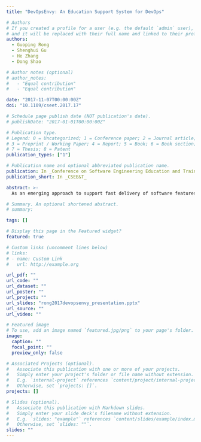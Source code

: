 ```yaml
---
title: "DevOpsEnvy: An Education Support System for DevOps"

# Authors
# If you created a profile for a user (e.g. the default `admin` user), write the username (folder name) here
# and it will be replaced with their full name and linked to their profile.
authors:
  - Guoping Rong
  - Shenghui Gu
  - He Zhang
  - Dong Shao

# Author notes (optional)
# author_notes:
#   - "Equal contribution"
#   - "Equal contribution"

date: "2017-11-07T00:00:00Z"
doi: "10.1109/cseet.2017.17"

# Schedule page publish date (NOT publication's date).
# publishDate: "2017-01-01T00:00:00Z"

# Publication type.
# Legend: 0 = Uncategorized; 1 = Conference paper; 2 = Journal article;
# 3 = Preprint / Working Paper; 4 = Report; 5 = Book; 6 = Book section;
# 7 = Thesis; 8 = Patent
publication_types: ["1"]

# Publication name and optional abbreviated publication name.
publication: In _Conference on Software Engineering Education and Training_
publication_short: In _CSEE&T_

abstract: >-
  As an emerging approach to support fast delivery of software features with reliable quality, DevOps attracts more and more practitioners and shows the potential to become one of the mainstream approach for software development and operation. Many universities begin to offer DevOps related courses to the students majored in software engineering and computer science. However, as a critical part of a DevOps course, the project practicing using DevOps might cast big challenges for teachers, compared to traditional project practicing. For example, the more frequent than ever delivery in DevOps practicing will inevitably increase the workload vastly for teachers to conduct effective evaluation. In this paper, we introduce a web based system (_DevOpsEnvy_) to support the management and monitoring of student teams practicing DevOps. By integrating several popular open source tools, this system provides students with features such as group management, project status monitoring and student performance data analysis, etc. Meanwhile, _DevOpsEnvy_ system also provides teachers with sufficient evidence to perform evaluation. Our preliminary trial in Nanjing University revealed several advantages of _DevOpsEnvy_ system.

# Summary. An optional shortened abstract.
# summary:

tags: []

# Display this page in the Featured widget?
featured: true

# Custom links (uncomment lines below)
# links:
# - name: Custom Link
#   url: http://example.org

url_pdf: ""
url_code: ""
url_dataset: ""
url_poster: ""
url_project: ""
url_slides: "rong2017devopsenvy_presentation.pptx"
url_source: ""
url_video: ""

# Featured image
# To use, add an image named `featured.jpg/png` to your page's folder.
image:
  caption: ""
  focal_point: ""
  preview_only: false

# Associated Projects (optional).
#   Associate this publication with one or more of your projects.
#   Simply enter your project's folder or file name without extension.
#   E.g. `internal-project` references `content/project/internal-project/index.md`.
#   Otherwise, set `projects: []`.
projects: []

# Slides (optional).
#   Associate this publication with Markdown slides.
#   Simply enter your slide deck's filename without extension.
#   E.g. `slides: "example"` references `content/slides/example/index.md`.
#   Otherwise, set `slides: ""`.
slides: ""
---
```

